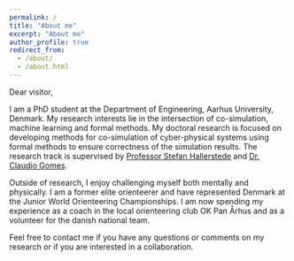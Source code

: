 ```yaml
---
permalink: /
title: "About me"
excerpt: "About me"
author_profile: true
redirect_from: 
  - /about/
  - /about.html
---
```


Dear visitor,

I am a PhD student at the Department of Engineering, Aarhus University, Denmark. 
My research interests lie in the intersection of co-simulation, machine learning and formal methods.
My doctoral research is focused on developing methods for co-simulation of cyber-physical systems using formal methods to ensure correctness of the simulation results.
The research track is supervised by [Professor Stefan Hallerstede](http://olewinther.info/) and [Dr. Claudio Gomes](http://hansenlab.org/).

Outside of research, I enjoy challenging myself both mentally and physically.
I am a former elite orienteerer and have represented Denmark at the Junior World Orienteering Championships.
I am now spending my experience as a coach in the local orienteering club OK Pan Århus and as a volunteer for the danish national team.

Feel free to contact me if you have any questions or comments on my research or if you are interested in a collaboration.
